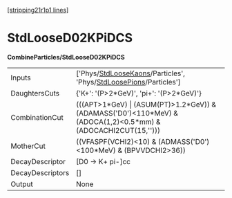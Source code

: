 [[stripping21r1p1 lines]](./stripping21r1p1-index)

# StdLooseD02KPiDCS

**CombineParticles/StdLooseD02KPiDCS**

|                  |                                                                                                                                                                          |
|------------------|--------------------------------------------------------------------------------------------------------------------------------------------------------------------------|
| Inputs           | ['Phys/[StdLooseKaons](./stripping21r1p1-commonparticles-stdloosekaons)/Particles', 'Phys/[StdLoosePions](./stripping21r1p1-commonparticles-stdloosepions)/Particles'] |
| DaughtersCuts    | {'K+': '(P\>2\*GeV)', 'pi+': '(P\>2\*GeV)'}                                                                                                                              |
| CombinationCut   | (((APT\>1\*GeV) \| (ASUM(PT)\>1.2\*GeV)) & (ADAMASS('D0')\<110\*MeV) & (ADOCA(1,2)\<0.5\*mm) & (ADOCACHI2CUT(15,'')))                                                    |
| MotherCut        | ((VFASPF(VCHI2)\<10) & (ADMASS('D0')\<100\*MeV) & (BPVVDCHI2\>36))                                                                                                       |
| DecayDescriptor  | [D0 -\> K+ pi-]cc                                                                                                                                                      |
| DecayDescriptors | []                                                                                                                                                                     |
| Output           | None                                                                                                                                                                     |
